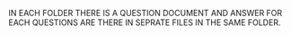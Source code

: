 IN EACH FOLDER THERE IS A QUESTION DOCUMENT AND ANSWER FOR  EACH QUESTIONS ARE THERE IN SEPRATE FILES IN THE SAME FOLDER. 

